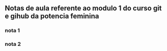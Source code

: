 ## Notas de aula referente ao modulo 1 do curso git e gihub da potencia feminina

### nota 1

### nota 2
